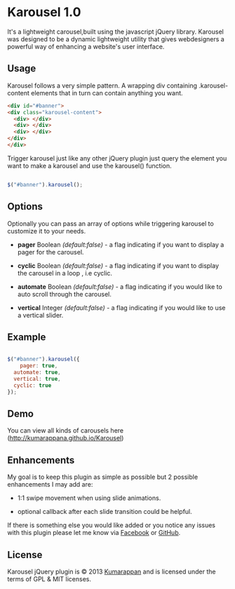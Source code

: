 # Karousel 1.0
It's a lightweight carousel,built using the javascript jQuery library. Karousel was designed to be a dynamic lightweight utility that gives webdesigners a powerful way of enhancing a website's user interface.

## Usage
Karousel follows a very simple pattern. A wrapping div containing .karousel-content elements that in turn can contain anything you want.

``` html
<div id="#banner">
<div class="karousel-content">
  <div> </div>
  <div> </div>
  <div> </div>
</div>
</div>
```

Trigger karousel just like any other jQuery plugin just query the element you want to make a karousel and use the karousel() function.

``` js

$("#banner").karousel();

```

## Options

Optionally you can pass an array of options while triggering karousel to customize it to your needs. 

- **pager** Boolean *(default:false)* - a flag indicating if you want to display a pager for the carousel.

-	**cyclic** Boolean *(default:false)* - a flag indicating if you want to display the carousel in a loop , i.e cyclic.

- **automate** Boolean *(default:false)* - a flag indicating if you would like to auto scroll through the carousel.

-	**vertical** Integer *(default:false)* - a flag indicating if you would like to use a vertical slider. 




## Example

``` js

$("#banner").karousel({
	pager: true,
  automate: true,
  vertical: true,
  cyclic: true
});

```

## Demo

You can view all kinds of carousels here (http://kumarappana.github.io/Karousel)


## Enhancements
My goal is to keep this plugin as simple as possible but 2 possible enhancements I may add are:

- 1:1 swipe movement when using slide animations.

- optional callback after each slide transition could be helpful.

If there is something else you would like added or you notice any issues with this plugin please let me know via [Facebook](http://facebook.com/kumarappan.arumugam) or [GitHub](http://github.com/kumarappanA).


## License
Karousel jQuery plugin is &copy; 2013 [Kumarappan](http://kumarappan.co.nf) and is licensed under the terms of GPL &amp; MIT licenses.  
